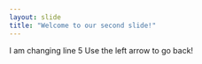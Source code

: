 ```yaml
---
layout: slide
title: "Welcome to our second slide!"
---
```

I am changing line 5
Use the left arrow to go back!
